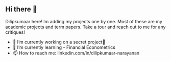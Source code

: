 ## Hi there 👋
Dilipkumaar here! Im adding my projects one by one. Most of these are my academic projects and term papers. Take a tour and reach out to me for any critiques!

- 🔭 I’m currently working on a secret project🤫
- 🌱 I’m currently learning - Financial Econometrics
- 📫 How to reach me: linkedin.com/in/dilipkumaar-narayanan

